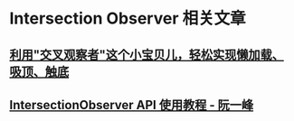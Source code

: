 # Intersection Observer 相关文章

## [利用"交叉观察者"这个小宝贝儿，轻松实现懒加载、吸顶、触底](https://mp.weixin.qq.com/s/KjiWVg7eeS4GcDr6rx3lGA)



## [IntersectionObserver API 使用教程 - 阮一峰](http://www.ruanyifeng.com/blog/2016/11/intersectionobserver_api.html)



